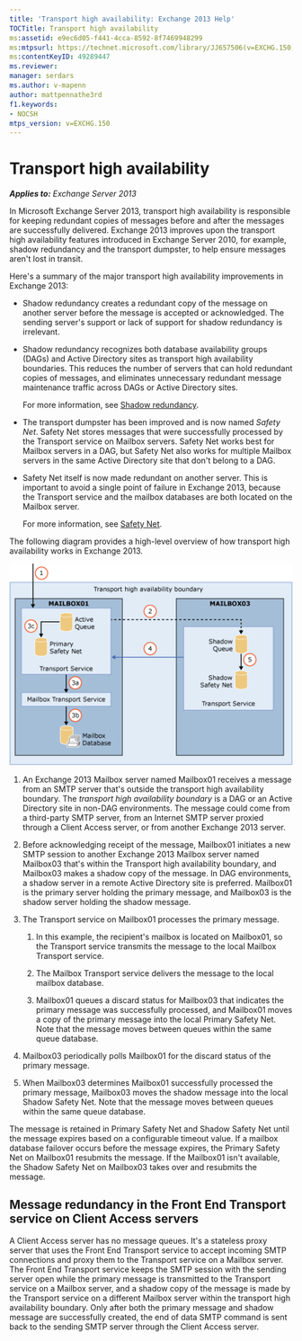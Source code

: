```yaml
---
title: 'Transport high availability: Exchange 2013 Help'
TOCTitle: Transport high availability
ms:assetid: e9ec6d05-f441-4cca-8592-8f7469948299
ms:mtpsurl: https://technet.microsoft.com/library/JJ657506(v=EXCHG.150)
ms:contentKeyID: 49289447
ms.reviewer: 
manager: serdars
ms.author: v-mapenn
author: mattpennathe3rd
f1.keywords:
- NOCSH
mtps_version: v=EXCHG.150
---
```


# Transport high availability

_**Applies to:** Exchange Server 2013_

In Microsoft Exchange Server 2013, transport high availability is responsible for keeping redundant copies of messages before and after the messages are successfully delivered. Exchange 2013 improves upon the transport high availability features introduced in Exchange Server 2010, for example, shadow redundancy and the transport dumpster, to help ensure messages aren't lost in transit.

Here's a summary of the major transport high availability improvements in Exchange 2013:

  - Shadow redundancy creates a redundant copy of the message on another server before the message is accepted or acknowledged. The sending server's support or lack of support for shadow redundancy is irrelevant.

  - Shadow redundancy recognizes both database availability groups (DAGs) and Active Directory sites as transport high availability boundaries. This reduces the number of servers that can hold redundant copies of messages, and eliminates unnecessary redundant message maintenance traffic across DAGs or Active Directory sites.

    For more information, see [Shadow redundancy](shadow-redundancy-exchange-2013-help.md).

  - The transport dumpster has been improved and is now named *Safety Net*. Safety Net stores messages that were successfully processed by the Transport service on Mailbox servers. Safety Net works best for Mailbox servers in a DAG, but Safety Net also works for multiple Mailbox servers in the same Active Directory site that don't belong to a DAG.

  - Safety Net itself is now made redundant on another server. This is important to avoid a single point of failure in Exchange 2013, because the Transport service and the mailbox databases are both located on the Mailbox server.

    For more information, see [Safety Net](safety-net-exchange-2013-help.md).

The following diagram provides a high-level overview of how transport high availability works in Exchange 2013.

![Transport high availability overview](images/JJ657506.88f2284d-8afe-4c8f-94a6-cd4c097a55d8(EXCHG.150).gif "Transport high availability overview")

1. An Exchange 2013 Mailbox server named Mailbox01 receives a message from an SMTP server that's outside the transport high availability boundary. The *transport high availability boundary* is a DAG or an Active Directory site in non-DAG environments. The message could come from a third-party SMTP server, from an Internet SMTP server proxied through a Client Access server, or from another Exchange 2013 server.

2. Before acknowledging receipt of the message, Mailbox01 initiates a new SMTP session to another Exchange 2013 Mailbox server named Mailbox03 that's within the Transport high availability boundary, and Mailbox03 makes a shadow copy of the message. In DAG environments, a shadow server in a remote Active Directory site is preferred. Mailbox01 is the primary server holding the primary message, and Mailbox03 is the shadow server holding the shadow message.

3. The Transport service on Mailbox01 processes the primary message.

    1. In this example, the recipient's mailbox is located on Mailbox01, so the Transport service transmits the message to the local Mailbox Transport service.

    2. The Mailbox Transport service delivers the message to the local mailbox database.

    3. Mailbox01 queues a discard status for Mailbox03 that indicates the primary message was successfully processed, and Mailbox01 moves a copy of the primary message into the local Primary Safety Net. Note that the message moves between queues within the same queue database.

4. Mailbox03 periodically polls Mailbox01 for the discard status of the primary message.

5. When Mailbox03 determines Mailbox01 successfully processed the primary message, Mailbox03 moves the shadow message into the local Shadow Safety Net. Note that the message moves between queues within the same queue database.

The message is retained in Primary Safety Net and Shadow Safety Net until the message expires based on a configurable timeout value. If a mailbox database failover occurs before the message expires, the Primary Safety Net on Mailbox01 resubmits the message. If the Mailbox01 isn't available, the Shadow Safety Net on Mailbox03 takes over and resubmits the message.

## Message redundancy in the Front End Transport service on Client Access servers

A Client Access server has no message queues. It's a stateless proxy server that uses the Front End Transport service to accept incoming SMTP connections and proxy them to the Transport service on a Mailbox server. The Front End Transport service keeps the SMTP session with the sending server open while the primary message is transmitted to the Transport service on a Mailbox server, and a shadow copy of the message is made by the Transport service on a different Mailbox server within the transport high availability boundary. Only after both the primary message and shadow message are successfully created, the end of data SMTP command is sent back to the sending SMTP server through the Client Access server.

